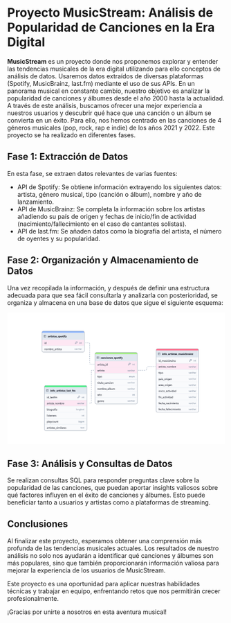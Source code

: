 # Proyecto MusicStream: Análisis de Popularidad de Canciones en la Era Digital

**MusicStream** es un proyecto donde nos proponemos explorar y entender las tendencias musicales de la era digital utilizando para ello conceptos de análisis de datos. Usaremos datos extraídos de diversas plataformas (Spotify, MusicBrainz, last.fm) mediante el uso de sus APIs.
En un panorama musical en constante cambio, nuestro objetivo es analizar la popularidad de canciones y álbumes desde el año 2000 hasta la actualidad. A través de este análisis, buscamos ofrecer una mejor experiencia a nuestros usuarios y descubrir qué hace que una canción o un álbum se convierta en un éxito. Para ello, nos hemos centrado en las canciones de 4 géneros musicales (pop, rock, rap e indie) de los años 2021 y 2022.
Este proyecto se ha realizado en diferentes fases.

## Fase 1: Extracción de Datos

En esta fase, se extraen datos relevantes de varias fuentes:
- API de Spotify: Se obtiene información extrayendo los siguientes datos: artista, género musical, tipo (canción o álbum), nombre y año de lanzamiento.
- API de MusicBrainz: Se completa la información sobre los artistas añadiendo su país de origen y fechas de inicio/fin de actividad (nacimiento/fallecimiento en el caso de cantantes solistas).
- API de last.fm: Se añaden datos como la biografía del artista, el número de oyentes y su popularidad.

## Fase 2: Organización y Almacenamiento de Datos

Una vez recopilada la información, y después de definir una estructura adecuada para que sea fácil consultarla y analizarla con posterioridad, se organiza y almacena en una base de datos que sigue el siguiente esquema:

![Esquema de la base de datos](esquema.jpeg)

## Fase 3: Análisis y Consultas de Datos

Se realizan consultas SQL para responder preguntas clave sobre la popularidad de las canciones, que puedan aportar insights valiosos sobre qué factores influyen en el éxito de canciones y álbumes. Esto puede beneficiar tanto a usuarios y artistas como a plataformas de streaming.

## Conclusiones

Al finalizar este proyecto, esperamos obtener una comprensión más profunda de las tendencias musicales actuales. Los resultados de nuestro análisis no solo nos ayudarán a identificar qué canciones y álbumes son más populares, sino que también proporcionarán información valiosa para mejorar la experiencia de los usuarios de MusicStream. 

Este proyecto es una oportunidad para aplicar nuestras habilidades técnicas y trabajar en equipo, enfrentando retos que nos permitirán crecer profesionalmente.

¡Gracias por unirte a nosotros en esta aventura musical!

